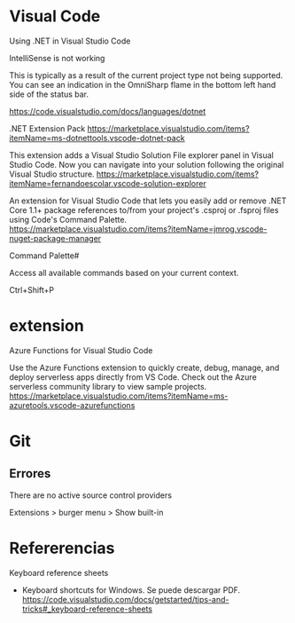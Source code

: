 # Visual Code



Using .NET in Visual Studio Code 

IntelliSense is not working

This is typically as a result of the current project type not being supported. You can see an indication in the OmniSharp flame in the bottom left hand side of the status bar.

https://code.visualstudio.com/docs/languages/dotnet


.NET Extension Pack
https://marketplace.visualstudio.com/items?itemName=ms-dotnettools.vscode-dotnet-pack


This extension adds a Visual Studio Solution File explorer panel in Visual Studio Code. Now you can navigate into your solution following the original Visual Studio structure.
https://marketplace.visualstudio.com/items?itemName=fernandoescolar.vscode-solution-explorer


An extension for Visual Studio Code that lets you easily add or remove .NET Core 1.1+ package references to/from your project's .csproj or .fsproj files using Code's Command Palette.
https://marketplace.visualstudio.com/items?itemName=jmrog.vscode-nuget-package-manager


Command Palette#

Access all available commands based on your current context.

Ctrl+Shift+P

# extension


Azure Functions for Visual Studio Code

Use the Azure Functions extension to quickly create, debug, manage, and deploy serverless apps directly from VS Code. Check out the Azure serverless community library to view sample projects.
https://marketplace.visualstudio.com/items?itemName=ms-azuretools.vscode-azurefunctions

# Git


Errores
-------------------
There are no active source control providers


Extensions > burger menu > Show built-in

# Refererencias

Keyboard reference sheets
- Keyboard shortcuts for Windows. Se puede descargar PDF.
https://code.visualstudio.com/docs/getstarted/tips-and-tricks#_keyboard-reference-sheets